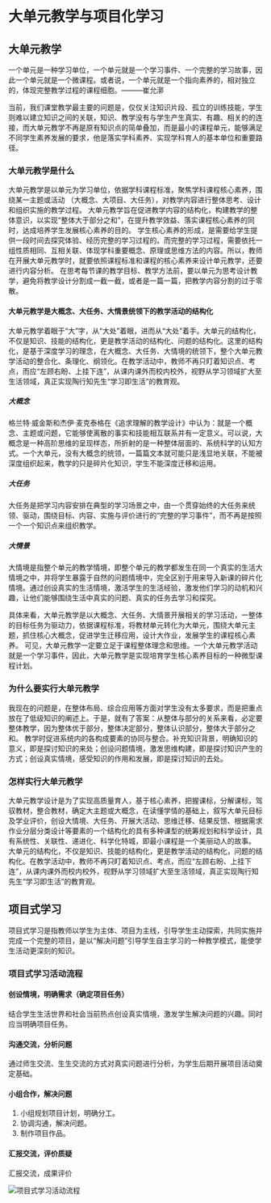 # 大单元教学与项目化学习

## 大单元教学

一个单元是一种学习单位，一个单元就是一个学习事件、一个完整的学习故事，因此一个单元就是一个微课程。或者说，一个单元就是一个指向素养的，相对独立的，体现完整教学过程的课程细胞。———崔允漷

当前，我们课堂教学最主要的问题是，仅仅关注知识片段、孤立的训练技能，学生则难以建立知识之间的关联，知识、教学没有与学生产生真实、有趣、相关的的连接，而大单元教学不再是原有知识点的简单叠加，而是最小的课程单元，能够满足不同学生素养发展的要求，他是落实学科素养、实现学科育人的基本单位和重要路径。

### 大单元教学是什么

大单元教学是以单元为学习单位，依据学科课程标准，聚焦学科课程核心素养，围绕某一主题或活动 （大概念、大项目、大任务），对教学内容进行整体思考、设计和组织实施的教学过程。
大单元教学旨在促进教学内容的结构化，构建教学的整体意识，以实现“整体大于部分之和”，在提升教学效益、落实课程核心素养的同时，达成培养学生发展核心素养的目的。
学生核心素养的形成，是需要给学生提供一段时间去探究体验、经历完整的学习过程的。而完整的学习过程，需要依托一组性质相同、互相关联、体现学科重要概念、原理或思维方法的内容。所以，教师在开展大单元教学时，就要依照课程标准和课程的核心素养来设计单元教学，还要进行内容分析。
在思考每节课的教学目标、教学方法前，要以单元为思考设计教学，避免将教学设计分割成一截一截，或者是一篇一篇，把教学内容分割的过于零散。

#### 大单元教学是大概念、大任务、大情景统领下的教学活动的结构化

大单元教学着眼于“大”字，从“大处”着眼，进而从“大处”着手。大单元的结构化，不仅是知识、技能的结构化，更是教学活动的结构化、问题的结构化。这里的结构化，是基于深度学习的理念，在大概念、大任务、大情境的统领下，整个大单元教学活动的整合化、条理化、纲领化。在教学活动中，教师不再只盯着知识点、考点，而应“左顾右盼、上挂下连”，从课内课外而校内校外，视野从学习领域扩大至生活领域，真正实现陶行知先生“学习即生活”的教育观。

##### 大概念

格兰特·威金斯和杰伊·麦克泰格在《追求理解的教学设计》中认为：就是一个概念、主题或问题，它能够使离散的事实和技能相互联系并有一定意义。可以说，大概念是一种高阶思维的呈现样态，所折射的是一种整体层面的、系统科学的认知方式。一个大单元，没有大概念的统领，一篇篇文本就可能只是浅显地关联，不能被深度组织起来，教学的只是碎片化知识，学生不能深度迁移和运用。

##### 大任务

大任务是把学习内容安排在典型的学习场景之中，由一个贯穿始终的大任务来统领、驱动，围绕目标、内容、实施与评价进行的“完整的学习事件”，而不再是按照一个一个知识点来组织教学。

##### 大情景

大情境是指整个单元的教学情境，即整个单元的教学都发生在同一个真实的生活大情境之中，并将学生暴露于自然的问题情境中，完全区别于用来导入新课的碎片化情境。通过创设真实的生活情境，激活学生的生活经验，激发他们学习的动机和兴趣，让他们能够围绕生活中真实的问题、真实的任务去学习和探究。

具体来看，大单元教学是以大概念、大任务、大情景开展相关的学习活动，一整体的目标任务为驱动力，依据课程标准，将教材单元转化为大单元，围绕大单元主题，抓住核心大概念，促进学生迁移应用，设计大作业，发展学生的课程核心素养。
可见，大单元教学一定要立足于课程整体理念和思维。一个大单元教学活动就是一个学习事件，因此，大单元教学是实现培育学生核心素养目标的一种微型课程计划。

### 为什么要实行大单元教学

我现在的问题是，在整体布局、综合应用等方面对学生没有太多要求，而是把重点放在了低级知识的阐述上。于是，就有了答案：从整体与部分的关系来看，必定要整体教学，因为整体优于部分，整体决定部分，整体认识部分，整体大于部分之和。
教学时促进系统内的各构成要素的协同与整合。补充知识背景，明确知识的意义，即是探讨知识的来处；创设问题情境，激发思维构建，即是探讨知识产生的方式；创设真实情境，感受知识的作用和发展，即是探讨知识的去处。

### 怎样实行大单元教学

大单元教学设计是为了实现高质量育人，基于核心素养，把握课标，分解课标，驾驭教材，整合教材，确定大主题或大概念，在读懂学情的基础上，叙写大单元目标及学业评价，创设大情境、大任务、开展大活动、思维迁移、结果反馈、根据需求作业分层分类设计等要素的一个结构化的具有多种课型的统筹规划和科学设计，具有系统性、关联性、递进化、科学化特城，即最小课程是一个美丽动人的故事。
大单元的结构化，不仅是知识、技能的结构化，更是教学活动的结构化，问题的结构化。在教学活动中，教师不再只盯着知识点、考点，而应“左顾右盼、上挂下连”，从课内课外而校内校外，视野从学习领域扩大至生活领域，真正实现陶行知先生“学习即生活”的教育观。

## 项目式学习

项目式学习是指教师以学生为主体、项目为主线，引导学生主动探索，共同实施并完成一个完整的项目，是以“解决问题”引导学生自主学习的一种教学模式，能使学生活动更深刻的知识。

### 项目式学习活动流程

#### 创设情境，明确需求（确定项目任务）

结合学生生活世界和社会当前热点创设真实情境，激发学生解决问题的兴趣。同时应当明确项目任务。

#### 沟通交流，分析问题

通过师生交流、生生交流的方式对真实问题进行分析，为学生后期开展项目活动奠定基础。

#### 小组合作，解决问题

1. 小组规划项目计划，明确分工。
2. 协调沟通，解决问题。
3. 制作项目作品。

#### 汇报交流，评价质疑

汇报交流，成果评价

![项目式学习活动流程](img/项目式学习活动流程.jpg)
